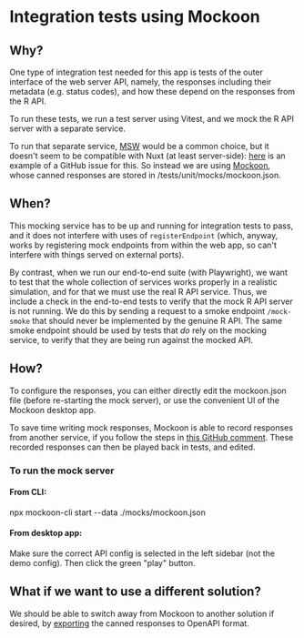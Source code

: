# Integration tests using Mockoon

## Why?

One type of integration test needed for this app is tests of the outer interface of the web server API, namely, the responses including their metadata (e.g. status codes), and how these depend on the responses from the R API.

To run these tests, we run a test server using Vitest, and we mock the R API server with a separate service.

To run that separate service, [MSW](https://mswjs.io/) would be a common choice, but it doesn't seem to be compatible with Nuxt (at least server-side): [here](https://github.com/nuxt/test-utils/issues/775) is an example of a GitHub issue for this. So instead we are using [Mockoon](https://mockoon.com/), whose canned responses are stored in /tests/unit/mocks/mockoon.json.

## When?

This mocking service has to be up and running for integration tests to pass, and it does not interfere with uses of `registerEndpoint` (which, anyway, works by registering mock endpoints from within the web app, so can't interfere with things served on external ports).

By contrast, when we run our end-to-end suite (with Playwright), we want to test that the whole collection of services works properly in a realistic simulation, and for that we must use the real R API service. Thus, we include a check in the end-to-end tests to verify that the mock R API server is not running. We do this by sending a request to a smoke endpoint `/mock-smoke` that should never be implemented by the genuine R API. The same smoke endpoint should be used by tests that _do_ rely on the mocking service, to verify that they are being run against the mocked API.

## How?

To configure the responses, you can either directly edit the mockoon.json file (before re-starting the mock server), or use the convenient UI of the Mockoon desktop app.

To save time writing mock responses, Mockoon is able to record responses from another service, if you follow the steps in [this GitHub comment](https://github.com/mockoon/mockoon/issues/21#issuecomment-1900049410). These recorded responses can then be played back in tests, and edited.

### To run the mock server

#### From CLI:

npx mockoon-cli start --data ./mocks/mockoon.json

#### From desktop app:

Make sure the correct API config is selected in the left sidebar (not the demo config). Then click the green "play" button.

## What if we want to use a different solution?

We should be able to switch away from Mockoon to another solution if desired, by [exporting](https://mockoon.com/docs/latest/openapi/import-export-openapi-format/) the canned responses to OpenAPI format.
